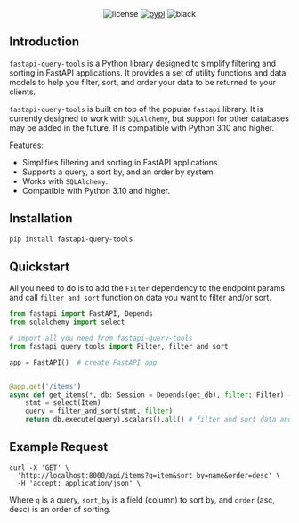 <div align="center">
<img alt="license" src="https://img.shields.io/badge/License-MIT-lightgrey">
<a href="https://pypi.org/project/fastapi-query-tools"><img alt="pypi" src="https://img.shields.io/pypi/v/fastapi-query-tools"></a>
<img alt="black" src="https://img.shields.io/badge/code%20style-black-000000.svg">
</div>

## Introduction

`fastapi-query-tools` is a Python library designed to simplify filtering and sorting in FastAPI applications. 
It provides a set of utility functions and data models to help you filter, sort, and order your data to be returned to your clients.

`fastapi-query-tools` is built on top of the popular `fastapi` library. It is currently designed to work with `SQLAlchemy`, but support for other databases may be added in the future.
It is compatible with Python 3.10 and higher.

Features:
* Simplifies filtering and sorting in FastAPI applications.
* Supports a query, a sort by, and an order by system.
* Works with `SQLAlchemy`.
* Compatible with Python 3.10 and higher.

## Installation

```bash
pip install fastapi-query-tools
```

## Quickstart

All you need to do is to add the `Filter` dependency to the endpoint params and call `filter_and_sort` function
on data you want to filter and/or sort.

```py
from fastapi import FastAPI, Depends
from sqlalchemy import select

# import all you need from fastapi-query-tools
from fastapi_query_tools import Filter, filter_and_sort

app = FastAPI()  # create FastAPI app


@app.get('/items')
async def get_items(*, db: Session = Depends(get_db), filter: Filter) -> List[ItemOut]:
    stmt = select(Item)
    query = filter_and_sort(stmt, filter)
    return db.execute(query).scalars().all() # filter and sort data and return
```

## Example Request
    
```
curl -X 'GET' \
  'http://localhost:8000/api/items?q=item&sort_by=name&order=desc' \
  -H 'accept: application/json' \
```

Where `q` is a query, `sort_by` is a field (column) to sort by, and `order` (asc, desc) is an order of sorting.
